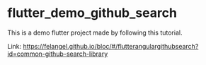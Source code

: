 # flutter_demo_github_search
This is a demo flutter project made by following this tutorial.

Link: https://felangel.github.io/bloc/#/flutterangulargithubsearch?id=common-github-search-library
